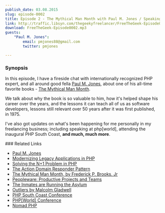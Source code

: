 ```yaml
---
publish_date: 03.08.2015
slug: episode-0002
title: Episode 2 - The Mythical Man Month with Paul M. Jones / Speaking at php[world] and Nomad PHP
link: http://traffic.libsyn.com/thegeekyfreelancer/FreeTheGeek-Episode0002.mp3
download: FreeTheGeek-Episode0002.mp3
guests: 
    "Paul M. Jones":
        email: pmjones88@gmail.com 
        twitter: pmjones

---
```

### Synopsis

In this episode, I have a fireside chat with internationally recognized PHP expert, and all around good fella [Paul M. Jones](http://paul-m-jones.com), about one of his all-time favorite books - [The Mythical Man Month](http://www.amazon.co.uk/The-Mythical-Man-month-Software-Engineering/dp/0201835959).

We talk about why the book is so valuable to him, how it's helped shape his career over the years, and the lessons it can teach all of us as software developers, lessons still relevant over 50 years after it was first published, in 1975.

I've also got updates on what's been happening for me personally in my freelancing business; including speaking at php[world], attending the inaugural PHP South Coast, **and much, much more**.

### Related Links

- [Paul M. Jones](http://paul-m-jones.com/)
- [Modernizing Legacy Applications in PHP](http://mlaphp.com/)
- [Solving the N+1 Problem in PHP](https://leanpub.com/sn1php?utm_campaign=sn1php&utm_medium=embed&utm_source=paul-m-jones.com)
- [The Action Domain Responder Pattern](http://pmjones.io/adr/)
- [The Mythical Man Month, by Frederick P. Brooks. Jr](http://www.amazon.co.uk/The-Mythical-Man-month-Software-Engineering/dp/0201835959)
- [Peopleware: Productive Projects and Teams](http://www.amazon.co.uk/Peopleware-Productive-Projects-Tom-DeMarco/dp/0932633439)
- [The Inmates are Running the Asylum](http://www.amazon.co.uk/The-Inmates-are-Running-Asylum/dp/0672326140)
- [Outliers by Malcolm Gladwell](http://gladwell.com/outliers/)
- [PHP South Coast Conference](http://2015.phpsouthcoast.co.uk/)
- [PHP[World] Conference](http://world.phparch.com)
- [Nomad PHP](https://nomadphp.com)

